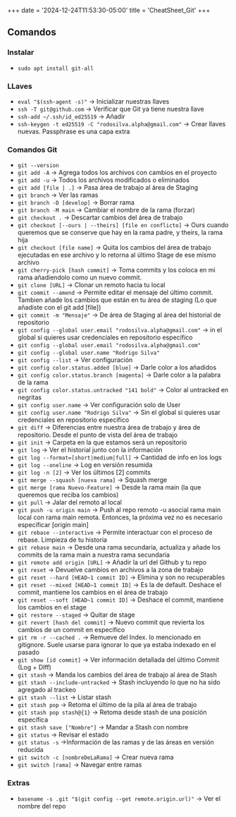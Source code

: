 +++
date = '2024-12-24T11:53:30-05:00'
title = 'CheatSheet_Git'
+++

## Comandos

### Instalar
- `sudo apt install git-all`

### LLaves
- `eval "$(ssh-agent -s)"` → Inicializar nuestras llaves
- `ssh -T git@github.com` → Verificar que Git ya tiene nuestra llave 
- `ssh-add ~/.ssh/id_ed25519` → Añadir
- `ssh-keygen -t ed25519 -C "rodosilva.alpha@gmail.com"` → Crear llaves nuevas. Passphrase es una capa extra

### Comandos Git
- `git --version` 
- `git add -A` → Agrega todos los archivos con cambios en el proyecto
- `git add -u` → Todos los archivos modificados o eliminados
- `git add [file | .]` → Pasa área de trabajo al área de Staging
- `git branch` → Ver las ramas
- `git branch -D [develop]` → Borrar rama
- `git branch -M main` → Cambiar el nombre de la rama (forzar)
- `git checkout .` → Descartar cambios del área de trabajo
- `git checkout [--ours | --theirs] [file en conflicto]` → Ours cuando queremos que se conserve que hay en la rama padre, y theirs, la rama hija
- `git checkout [file name]` → Quita los cambios del área de trabajo ejecutadas en ese archivo y lo retorna al último Stage de ese mismo archivo
- `git cherry-pick [hash commit]` → Toma commits y los coloca en mi rama añadiendolo como un nuevo commit.
- `git clone [URL]` → Clonar un remoto hacia tu local
- `git commit --amend` → Permite editar el mensaje del último commit. Tambien añade los cambios que están en tu área de staging (Lo que añadiste con el git add [file])
- `git commit -m "Mensaje"` → De área de Staging al área del historial de repositorio
- `git config --global user.email "rodosilva.alpha@gmail.com"` → in el global si quieres usar credenciales en repositorio específico
- `git config --global user.email "rodosilva.alpha@gmail.com"` 
- `git config --global user.name "Rodrigo Silva"` 
- `git config --list` → Ver configuración
- `git config color.status.added [blue]` → Darle color a los añadidos
- `git config color.status.branch [magenta]` → Darle color a la palabra de la rama
- `git config color.status.untracked "141 bold"` → Color al untracked en negritas
- `git config user.name` → Ver configuración solo de User
- `git config user.name "Rodrigo Silva"` → Sin el global si quieres usar credenciales en repositorio específico
- `git diff` → Diferencias entre nuestra área de trabajo y área de repositorio. Desde el punto de vista del área de trabajo
- `git init` → Carpeta en la que estamos será un repositorio
- `git log` → Ver el historial junto con la información
- `git log --format=[short|medium|full]` → Cantidad de info en los logs
- `git log --oneline` → Log en versión resumida
- `git log -n [2]` → Ver los últimos [2] commits
- `git merge --squash [nueva rama]` → Squash merge
- `git merge [rama Nuevo-Feature]` → Desde la rama main (la que queremos que reciba los cambios)
- `git pull` → Jalar del remoto al local
- `git push -u origin main` → Push al repo remoto -u asocial rama main local con rama main remota. Entonces, la próxima vez no es necesario especificar [origin main]
- `git rebase --interactive` → Permite interactuar con el proceso de rebase. Limpieza de tu historia
- `git rebase main` → Desde una rama secundaria, actualiza y añade los commits de la rama main a nuestra rama secundaria 
- `git remote add origin [URL]` → Añadir la url del Github y tu repo
- `git reset` → Devuelve cambios en archivos a la zona de trabajo
- `git reset --hard [HEAD~1 commit ID]` → Elimina y son no recuperables
- `git reset --mixed [HEAD~1 commit ID]` → Es la de default. Deshace el commit, mantiene los cambios en el área de trabajo
- `git reset --soft [HEAD~1 commit ID]` → Deshace el commit, mantiene los cambios en el stage
- `git restore --staged` → Quitar de stage
- `git revert [hash del commit]` → Nuevo commit que revierta los cambios de un commit en específico
- `git rm -r --cached .` → Remueve del Index. lo mencionado en gitignore. Suele usarse para ignorar lo que ya estaba indexado en el pasado
- `git show [id commit]` → Ver información detallada del último Commit (Log + DIff)
- `git stash` → Manda los cambios del área de trabajo al área de Stash
- `git stash --include-untracked` → Stash incluyendo lo que no ha sido agregado al trackeo
- `git stash --list` → Listar stash
- `git stash pop` → Retoma el último de la pila al área de trabajo
- `git stash pop stash@{1}` → Retoma desde stash de una posición específica
- `git stash save ["Nombre"]` → Mandar a Stash con nombre
- `git status` → Revisar el estado
- `git status -s` →Información de las ramas y de las áreas en versión reducida
- `git switch -c [nombreDeLaRama]` → Crear nueva rama
- `git switch [rama]` → Navegar entre ramas

### Extras
- `basename -s .git "$(git config --get remote.origin.url)"` -> Ver el nombre del repo